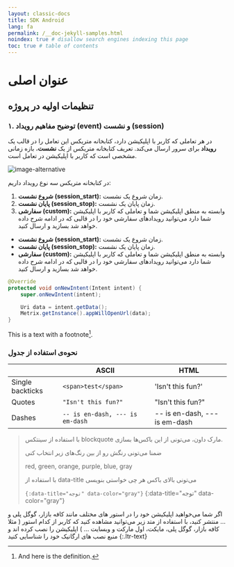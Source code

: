 ```yaml
---
layout: classic-docs
title: SDK Android
lang: fa
permalink: /__doc-jekyll-samples.html
noindex: true # disallow search engines indexing this page
toc: true # table of contents
---
```


# عنوان اصلی

## تنظیمات اولیه در پروژه

### ۱. توضیح مفاهیم رویداد (event) و نشست (session)

در هر تعاملی که کاربر با اپلیکیشن دارد، کتابخانه متریکس این تعامل را در قالب یک **رویداد** برای سرور ارسال می‌کند. تعریف کتابخانه متریکس از یک **نشست**، بازه زمانی مشخصی است که کاربر با اپلیکیشن در تعامل است.

![image-alternative]({{site.baseurl}}/images/image-test.jpeg)

در کتابخانه متریکس سه نوع رویداد داریم:

1. **شروع نشست (session_start):** زمان شروع یک نشست.
2. **پایان نشست (session_stop):‌** زمان پایان یک نشست.
3. **سفارشی (custom):** وابسته به منطق اپلیکیشن شما و تعاملی که کاربر با اپلیکیشن شما دارد می‌توانید رویدادهای سفارشی خود را در قالبی که در ادامه شرح داده خواهد شد بسازید و ارسال کنید.

- **شروع نشست (session_start):** زمان شروع یک نشست.
- **پایان نشست (session_stop):‌** زمان پایان یک نشست.
- **سفارشی (custom):** وابسته به منطق اپلیکیشن شما و تعاملی که کاربر با اپلیکیشن شما دارد می‌توانید رویدادهای سفارشی خود را در قالبی که در ادامه شرح داده خواهد شد بسازید و ارسال کنید.

```java
@Override
protected void onNewIntent(Intent intent) {
    super.onNewIntent(intent);

    Uri data = intent.getData();
    Metrix.getInstance().appWillOpenUrl(data);
}
```

This is a text with a
footnote[^1].

[^1]: And here is the definition.

### نحوه‌ی استفاده از جدول

|                  | ASCII                           | HTML                          |
| ---------------- | ------------------------------- | ----------------------------- |
| Single backticks | `<span>test</span>`             | 'Isn't this fun?'             |
| Quotes           | `"Isn't this fun?"`             | "Isn't this fun?"             |
| Dashes           | `-- is en-dash, --- is em-dash` | -- is en-dash, --- is em-dash |


> با استفاده از سینتکس blockquote مارک داون، می‌تونی از این باکس‌ها بسازی.
> 
> ضمنا می‌تونی رنگش رو از بین رنگ‌های زیر انتخاب کنی
> 
> red, green, orange, purple, blue, gray
> 
> با استفاده از data-title می‌تونی بالای باکس هر چی خواستی بنویسی
> 
> ```{:data-title="توجه" data-color="gray"}```
{:data-title="توجه" data-color="gray"}


اگر شما می‌خواهید اپلیکیشن خود را در استور های مختلف مانند کافه بازار، گوگل پلی و … منتشر کنید، با استفاده از متد زیر می‌توانید مشاهده کنید که کاربر از کدام استور ( مثلا کافه بازار، گوگل پلی، مایکت، اول مارکت و وبسایت … ) اپلیکیشن را نصب کرده اند و منبع نصب های ارگانیک خود را شناسایی کنید
{:.ltr-text}
